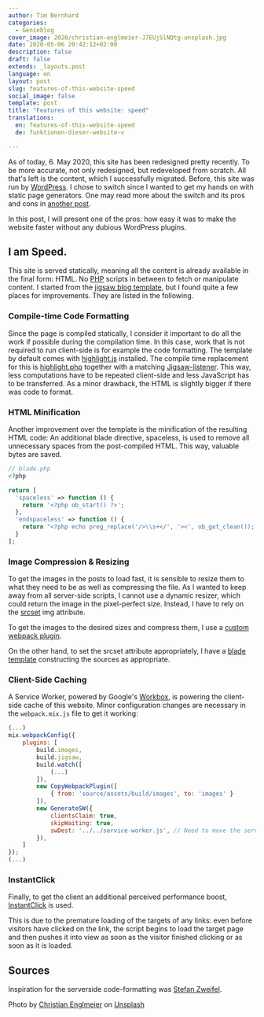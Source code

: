 ```yaml
---
author: Tim Bernhard
categories:
  - Genieblog
cover_image: 2020/christian-englmeier-J7EUjSlNQtg-unsplash.jpg
date: 2020-05-06 20:42:12+02:00
description: false
draft: false
extends: _layouts.post
language: en
layout: post
slug: features-of-this-website-speed
social_image: false
template: post
title: "Features of this website: speed"
translations:
  en: features-of-this-website-speed
  de: funktionen-dieser-website-v

---
```


As of today, 6. May 2020, this site has been redesigned pretty recently. 
To be more accurate, not only redesigned, but redeveloped from scratch.
All that's left is the content, which I successfully migrated.
Before, this site was run by [WordPress](https://wordpress.org/).
I chose to switch since I wanted to get my hands on with static page generators.
One may read more about the switch and its pros and cons in [another post](https://genieblog.ch/blog/en/2020/migration-from-wordpress-to-jigsaw).

In this post, I will present one of the pros: how easy it was to make the website faster without any dubious WordPress plugins.

## I am Speed.

This site is served statically, meaning all the content is already available in the final form: HTML.
No [PHP](https://php.net) scripts in between to fetch or manipulate content.
I started from the [jigsaw blog template](https://github.com/tightenco/jigsaw-blog-template/), but I found quite a few places for improvements.
They are listed in the following.

### Compile-time Code Formatting

Since the page is compiled statically, I consider it important to do all the work if possible during the compilation time.
In this case, work that is not required to run client-side is for example the code formatting.
The template by default comes with [highlight.js](https://highlightjs.org/usage/) installed. 
The compile time replacement for this is [highlight.php](https://github.com/scrivo/highlight.php) together with a matching [Jigsaw-listener](https://github.com/GenieTim/genieblog.ch/blob/e99a8e5544c00819f00b5c374db9bf2db5cc3888/listeners/HighlightCodeSyntax.php).
This way, less computations have to be repeated client-side and less JavaScript has to be transferred.
As a minor drawback, the HTML is slightly bigger if there was code to format.

### HTML Minification

Another improvement over the template is the minification of the resulting HTML code: 
An additional blade directive, spaceless, is used to remove all unnecessary spaces from the post-compiled HTML.
This way, valuable bytes are saved.

```php
// blade.php
<?php

return [
  'spaceless' => function () {
    return '<?php ob_start() ?>';
  },
  'endspaceless' => function () {
    return "<?php echo preg_replace('/>\\s+</', '><', ob_get_clean()); ?>";
  }
];

```

### Image Compression & Resizing

To get the images in the posts to load fast, it is sensible to resize them to what they need to be as well as compressing the file.
As I wanted to keep away from all server-side scripts, I cannot use a dynamic resizer, which could return the image in the pixel-perfect size.
Instead, I have to rely on the [srcset](https://developer.mozilla.org/en-US/docs/Learn/HTML/Multimedia_and_embedding/Responsive_images) img attribute. 

To get the images to the desired sizes and compress them, I use a [custom webpack plugin](https://github.com/GenieTim/genieblog.ch/blob/9fe1f6ab78b91e5500b9f7d69d53986734ed9237/tasks/ImageBuildPlugin.js#L1).

On the other hand, to set the srcset attribute appropriately, I have a [blade template](https://github.com/GenieTim/genieblog.ch/blob/2dbcbd6369bceaafd2d4e1743d730c5e1d8e1bdd/source/_components/img.blade.php#L8) constructing the sources as appropriate. 

### Client-Side Caching

A Service Worker, powered by Google's [Workbox](https://developers.google.com/web/tools/workbox/modules/workbox-webpack-plugin), is powering the client-side cache of this website. 
Minor configuration changes are necessary in the `webpack.mix.js` file to get it working:

```js
(...)
mix.webpackConfig({
    plugins: [
        build.images,
        build.jigsaw,
        build.watch([
            (...)
        ]),
        new CopyWebpackPlugin([
            { from: 'source/assets/build/images', to: 'images' }
        ]),
        new GenerateSW({
            clientsClaim: true,
            skipWaiting: true,
            swDest: '../../service-worker.js', // Need to move the service-worker to the root
        }),
    ]
});
(...)
```

### InstantClick

Finally, to get the client an additional perceived performance boost, [InstantClick](http://instantclick.io/) is used. 

This is due to the premature loading of the targets of any links: even before visitors have clicked on the link, the script begins to load the target page and then pushes it into view as soon as the visitor finished clicking or as soon as it is loaded.

## Sources

Inspiration for the serverside code-formatting was [Stefan Zweifel](https://stefanzweifel.io/posts/server-side-syntax-highlighting-with-jigsaw/).

Photo by [Christian Englmeier](https://unsplash.com/@christianem?utm_source=unsplash&utm_medium=referral&utm_content=credit) on [Unsplash](https://unsplash.com/s/photos/speed?utm_source=unsplash&utm_medium=referral&utm_content=credit)
